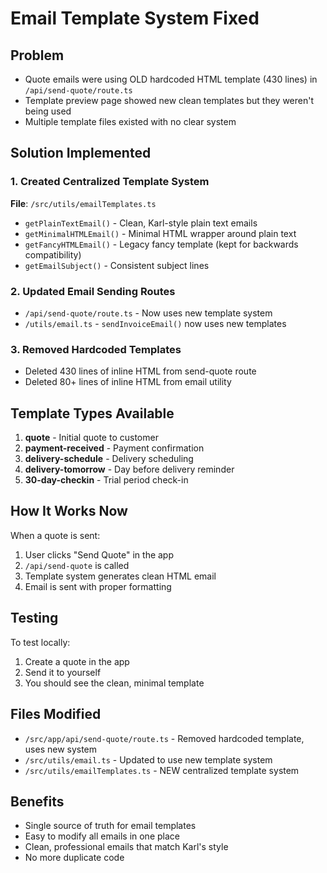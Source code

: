 # Email Template System Fixed

## Problem
- Quote emails were using OLD hardcoded HTML template (430 lines) in `/api/send-quote/route.ts`
- Template preview page showed new clean templates but they weren't being used
- Multiple template files existed with no clear system

## Solution Implemented

### 1. Created Centralized Template System
**File**: `/src/utils/emailTemplates.ts`
- `getPlainTextEmail()` - Clean, Karl-style plain text emails
- `getMinimalHTMLEmail()` - Minimal HTML wrapper around plain text
- `getFancyHTMLEmail()` - Legacy fancy template (kept for backwards compatibility)
- `getEmailSubject()` - Consistent subject lines

### 2. Updated Email Sending Routes
- `/api/send-quote/route.ts` - Now uses new template system
- `/utils/email.ts` - `sendInvoiceEmail()` now uses new templates

### 3. Removed Hardcoded Templates
- Deleted 430 lines of inline HTML from send-quote route
- Deleted 80+ lines of inline HTML from email utility

## Template Types Available

1. **quote** - Initial quote to customer
2. **payment-received** - Payment confirmation
3. **delivery-schedule** - Delivery scheduling
4. **delivery-tomorrow** - Day before delivery reminder
5. **30-day-checkin** - Trial period check-in

## How It Works Now

When a quote is sent:
1. User clicks "Send Quote" in the app
2. `/api/send-quote` is called
3. Template system generates clean HTML email
4. Email is sent with proper formatting

## Testing
To test locally:
1. Create a quote in the app
2. Send it to yourself
3. You should see the clean, minimal template

## Files Modified
- `/src/app/api/send-quote/route.ts` - Removed hardcoded template, uses new system
- `/src/utils/email.ts` - Updated to use new template system
- `/src/utils/emailTemplates.ts` - NEW centralized template system

## Benefits
- Single source of truth for email templates
- Easy to modify all emails in one place
- Clean, professional emails that match Karl's style
- No more duplicate code